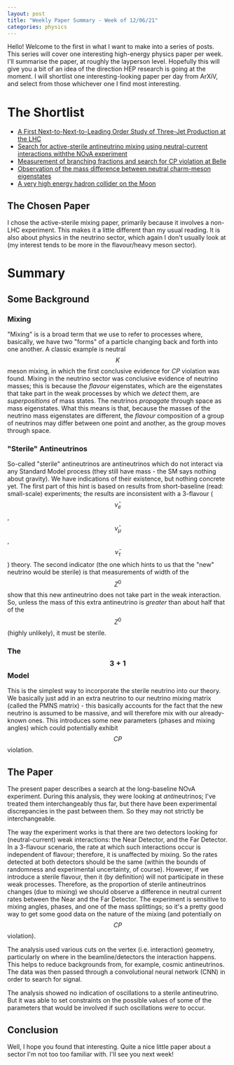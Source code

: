 ```yaml
---
layout: post
title: "Weekly Paper Summary - Week of 12/06/21"
categories: physics
---
```


Hello! Welcome to the first in what I want to make into a series of posts. This series will cover one interesting high-energy physics paper per week. I'll summarise the paper, at roughly the layperson level. Hopefully this will give you a bit of an idea of the direction HEP research is going at the moment. I will shortlist one interesting-looking paper per day from ArXiV, and select from those whichever one I find most interesting.

# The Shortlist

- [A First Next-to-Next-to-Leading Order Study of Three-Jet Production at the LHC](https://arxiv.org/pdf/2106.05331.pdf)
- [Search for active-sterile antineutrino mixing using neutral-current interactions withthe NOvA experiment](https://arxiv.org/pdf/2106.04673.pdf)
- [Measurement of branching fractions and search for CP violation at Belle](https://arxiv.org/pdf/2106.04286.pdf)
- [Observation of the mass difference between neutral charm-meson eigenstates](https://arxiv.org/pdf/2106.03744.pdf)
- [A very high energy hadron collider on the Moon](https://arxiv.org/pdf/2106.02048.pdf)

## The Chosen Paper

I chose the active-sterile mixing paper, primarily because it involves a non-LHC experiment. This makes it a little different than my usual reading. It is also about physics in the neutrino sector, which again I don't usually look at (my interest tends to be more in the flavour/heavy meson sector).

# Summary

## Some Background

### Mixing

"Mixing" is is a broad term that we use to refer to processes where, basically, we have two "forms" of a particle changing back and forth into one another. A classic example is neutral $$K$$ meson mixing, in which the first conclusive evidence for $CP$ violation was found. Mixing in the neutrino sector was conclusive evidence of neutrino masses; this is because the *flavour* eigenstates, which are the eigenstates that take part in the weak processes by which we *detect* them, are *superpositions* of mass states. The neutrinos *propagate* through space as mass eigenstates. What this means is that, because the masses of the neutrino mass eigenstates are different, the *flavour* composition of a group of neutrinos may differ between one point and another, as the group moves through space. 

### "Sterile" Antineutrinos

So-called "sterile" antineutrinos are antineutrinos which do not interact via any Standard Model process (they still have mass - the SM says nothing about gravity). We have indications of their existence, but nothing concrete yet. The first part of this hint is based on results from short-baseline (read: small-scale) experiments; the results are inconsistent with a 3-flavour ($$\bar\nu_{e}$$, $$\bar\nu_{\mu}$$, $$\bar\nu_{\tau}$$) theory. The second indicator (the one which hints to us that the "new" neutrino would be sterile) is that measurements of width of the $$Z^0$$ show that this new antineutrino does not take part in the weak interaction. So, unless the mass of this extra antineutrino is *greater* than about half that of the $$Z^0$$ (highly unlikely), it must be sterile.

### The $$3+1$$ Model

This is the simplest way to incorporate the sterile neutrino into our theory. We basically just add in an extra neutrino to our neutrino mixing matrix (called the PMNS matrix) - this basically accounts for the fact that the new neutrino is assumed to be massive, and will therefore mix with our already-known ones. This introduces some new parameters (phases and mixing angles) which could potentially exhibit $$CP$$ violation.

## The Paper

The present paper describes a search at the long-baseline NOvA experiment. During this analysis, they were looking at *anti*neutrinos; I've treated them interchangeably thus far, but there have been experimental discrepancies in the past between them. So they may not strictly be interchangeable.

The way the experiment works is that there are two detectors looking for (neutral-current) weak interactions: the Near Detector, and the Far Detector. In a 3-flavour scenario, the rate at which such interactions occur is independent of flavour; therefore, it is unaffected by mixing. So the rates detected at both detectors should be the same (within the bounds of randomness and experimental uncertainty, of course). However, if we introduce a sterile flavour, then it (by definition) will not participate in these weak processes. Therefore, as the proportion of sterile antineutrinos changes (due to mixing) we should observe a difference in neutral current rates between the Near and the Far Detector. The experiment is sensitive to mixing angles, phases, and one of the mass splittings; so it's a pretty good way to get some good data on the nature of the mixing (and potentially on $$CP$$ violation).

The analysis used various cuts on the vertex (i.e. interaction) geometry, particularly on where in the beamline/detectors the interaction happens. This helps to reduce backgrounds from, for example, cosmic antineutrinos. The data was then passed through a convolutional neural network (CNN) in order to search for signal.

The analysis showed no indication of oscillations to a sterile antineutrino. But it was able to set constraints on the possible values of some of the parameters that would be involved if such oscillations *were* to occur.

## Conclusion

Well, I hope you found that interesting. Quite a nice little paper about a sector I'm not too too familiar with. I'll see you next week!

